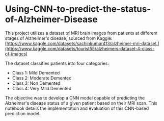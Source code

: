 # Using-CNN-to-predict-the-status-of-Alzheimer-Disease

This project utilizes a dataset of MRI brain images from patients at different stages of Alzheimer's disease, sourced from Kaggle: [https://www.kaggle.com/datasets/sachinkumar413/alzheimer-mri-dataset.](https://www.kaggle.com/datasets/tourist55/alzheimers-dataset-4-class-of-images) 

The dataset classifies patients into four categories:
- Class 1: Mild Demented
- Class 2: Moderate Demented
- Class 3: Non Demented
- Class 4: Very Mild Demented

The objective was to develop a CNN model capable of predicting the Alzheimer's disease status of a given patient based on their MRI scan. This notebook details the implementation and evaluation of this CNN-based prediction model.

